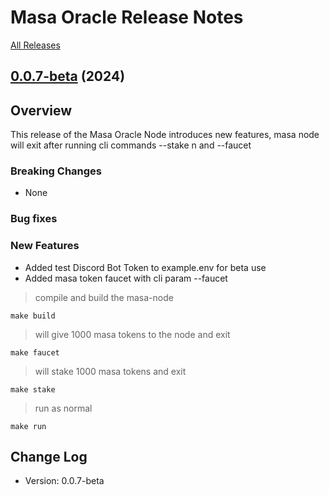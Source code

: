 # Masa Oracle Release Notes

[All Releases](https://github.com/masa-finance/masa-oracle/releases)

## [0.0.7-beta](https://github.com/masa-finance/masa-oracle/releases) (2024)

## Overview

This release of the Masa Oracle Node introduces new features, masa node will exit after running cli commands --stake n and --faucet

### Breaking Changes

* None

### Bug fixes

### New Features

* Added test Discord Bot Token to example.env for beta use
* Added masa token faucet with cli param --faucet

> compile and build the masa-node

```shell
make build
```

> will give 1000 masa tokens to the node and exit

```shell
make faucet 
```

> will stake 1000 masa tokens and exit

```shell
make stake 
```

> run as normal

```shell
make run
```

## Change Log

* Version: 0.0.7-beta
